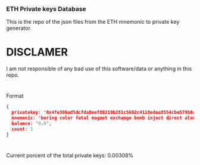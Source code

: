 ### ETH Private keys Database
This is the repo of the json files from the ETH mnemonic to private key generator.
# DISCLAMER
I am not responsible of any bad use of this software/data or anything in this repo.
#
Format
``` json
{
  privatekey: '0x4fe306ad5dcfda8eef89219b281c5602c4118edea8554cbe579b0af9af25c0c1',
  mnemonic: 'boring color fatal magnet exchange bomb inject direct alone child blue dish',
  balance: '0.0',
  count: 1
}
```
#
Current porcent of the total private keys: 0.00308%
